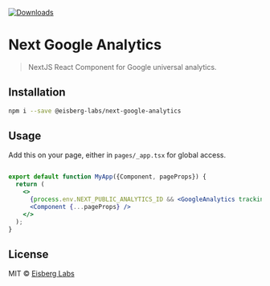 [![Downloads](http://img.shields.io/npm/dm/@eisberg-labs/next-google-analytics.svg)](https://npmjs.org/package/@eisberg-labs/next-google-analytics)

# Next Google Analytics

> NextJS React Component for Google universal analytics.

## Installation

```bash
npm i --save @eisberg-labs/next-google-analytics
```

## Usage
Add this on your page, either in `pages/_app.tsx` for global access.  

```jsx

export default function MyApp({Component, pageProps}) {
  return (
    <>
      {process.env.NEXT_PUBLIC_ANALYTICS_ID && <GoogleAnalytics trackingId={process.env.NEXT_PUBLIC_ANALYTICS_ID}/>}
      <Component {...pageProps} />
    </>
  );
}

```

## License

MIT © [Eisberg Labs](http://www.eisberg-labs.com)
